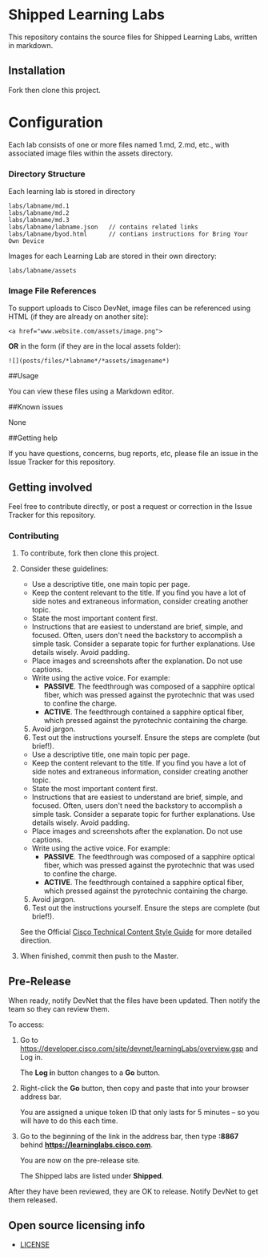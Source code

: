 # Shipped Learning Labs

This repository contains the source files for Shipped Learning Labs, written in markdown.

## Installation

Fork then clone this project.


# Configuration

Each lab consists of one or more files named 1.md, 2.md, etc., with associated image files within the assets directory.

### Directory Structure
Each learning lab is stored in directory 

	labs/labname/md.1
	labs/labname/md.2
	labs/labname/md.3
	labs/labname/labname.json 	// contains related links
	labs/labname/byod.html  	// contians instructions for Bring Your Own Device

Images for each Learning Lab are stored in their own directory: 

	labs/labname/assets

### Image File References
To support uploads to Cisco DevNet, image files can be referenced using HTML (if they are already on another site):
	
	<a href="www.website.com/assets/image.png">

**OR** in the form (if they are in the local assets folder):

    ![](posts/files/*labname*/*assets/imagename*)



##Usage

You can view these files using a Markdown editor.

##Known issues

None

##Getting help

If you have questions, concerns, bug reports, etc, please file an issue in the Issue Tracker for this repository.


## Getting involved

Feel free to contribute directly, or post a request or correction in the Issue Tracker for this repository.

### Contributing

1. To contribute, fork then clone this project.
2. Consider these guidelines:

	- Use a descriptive title, one main topic per page.
	- Keep the content relevant to the title. If you find you have a lot of side notes and extraneous information, consider creating another topic.
	- State the most important content first.
	- Instructions that are easiest to understand are brief, simple, and focused. Often, users don't need the backstory to accomplish a simple task. Consider a separate topic for further explanations. Use details wisely. Avoid padding.
	- Place images and screenshots after the explanation. Do not use captions.
	- Write using the active voice. For example: 
		- **PASSIVE**. The feedthrough was composed of a sapphire optical fiber, which was pressed against the pyrotechnic that was used to confine the charge.
		- **ACTIVE**. The feedthrough contained a sapphire optical fiber, which pressed against the pyrotechnic containing the charge.
	5. Avoid jargon.
	6. Test out the instructions yourself. Ensure the steps are complete (but brief!).
	- Use a descriptive title, one main topic per page.
	- Keep the content relevant to the title. If you find you have a lot of side notes and extraneous information, consider creating another topic.
	- State the most important content first.
	- Instructions that are easiest to understand are brief, simple, and focused. Often, users don't need the backstory to accomplish a simple task. Consider a separate topic for further explanations. Use details wisely. Avoid padding.
	- Place images and screenshots after the explanation. Do not use captions.
	- Write using the active voice. For example: 
		- **PASSIVE**. The feedthrough was composed of a sapphire optical fiber, which was pressed against the pyrotechnic that was used to confine the charge.
		- **ACTIVE**. The feedthrough contained a sapphire optical fiber, which pressed against the pyrotechnic containing the charge.
	5. Avoid jargon.
	6. Test out the instructions yourself. Ensure the steps are complete (but brief!).

	See the Official <a href="http://www-author.cisco.com/c/en/us/td/docs/general/style/guide/Latest/stylegd.html">Cisco Technical Content Style Guide</a> for more detailed direction.


3. When finished, commit then push to the Master.


## Pre-Release

When ready, notify DevNet that the files have been updated. Then notify the team so they can review them.

To access:

1.	Go to https://developer.cisco.com/site/devnet/learningLabs/overview.gsp and Log in.

	The **Log i**n button changes to a **Go** button.

2.	Right-click the **Go** button, then copy and paste that into your browser address bar.

	You are assigned a unique token ID that only lasts for 5 minutes – so you will have to do this each time.

3.	Go to the beginning of the link in the address bar, then type **:8867** behind **https://learninglabs.cisco.com**.

	You are now on the pre-release site.

	The Shipped labs are listed under **Shipped**.

After they have been reviewed, they are OK to release. Notify DevNet to get them released.




## Open source licensing info

- <a href="LICENSE.md">LICENSE</a>
